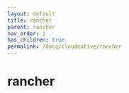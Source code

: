 ```yaml
---
layout: default
title: rancher
parent: rancher
nav_order: 1
has_children: true
permalink: /docs/cloudnative/rancher
---
```


# rancher




